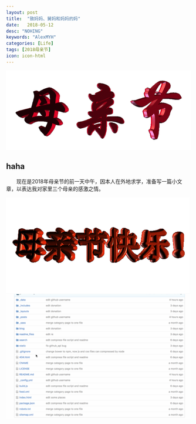 ```yaml
---
layout: post
title:  "致妈妈、舅妈和妈妈的妈"
date:   2018-05-12
desc: "NOHING"
keywords: "AlexMYH"
categories: [Life]
tags: [2018母亲节]
icon: icon-html
---
```


 
![](https://github.com/AlexMYH/AlexMYH.github.io/blob/master/static/assets/img/blog/3steps/mother.gif)

## haha
&emsp;&emsp;现在是2018年母亲节的前一天中午，因本人在外地求学，准备写一篇小文章，以表达我对家里三个母亲的感激之情。

![dongtu](https://github.com/AlexMYH/AlexMYH.github.io/blob/master/static/assets/img/blog/3steps/dongtu2.gif)
![image](https://github.com/AlexMYH/AlexMYH.github.io/blob/master/static/assets/img/blog/edit.gif)